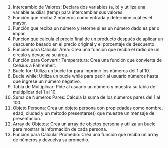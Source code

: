 1. Intercambio de Valores: Declara dos variables (a, b) y utiliza una variable auxiliar (temp) para intercambiar sus valores.
2. Función que reciba 2 números como entrada y determine cuál es el mayor.
3. Función que reciba un número y retorne si es un número dado es par o impar.
4. Funcion que calcula el precio final de un producto después de aplicar un descuento basado en el precio original y el porcentaje de descuento.
5. Función para Calcular Área: Crea una función que reciba el radio de un círculo y devuelva su área.
6. Función para Convertir Temperatura: Crea una función que convierta de Celsius a Fahrenheit.
7. Bucle for: Utiliza un bucle for para imprimir los números del 1 al 10.
8. Bucle while: Utiliza un bucle while para pedir al usuario números hasta que ingrese un número negativo.
9. Tabla de Multiplicar: Pide al usuario un número y muestra su tabla de multiplicar del 1 al 10.
10. Suma de Números Pares: Calcula la suma de los números pares del 1 al 100.
11. Objeto Persona: Crea un objeto persona con propiedades como nombre, edad, ciudad y un método presentarse() que muestre un mensaje de presentación.
12. Array de Objetos: Crea un array de objetos persona y utiliza un bucle para mostrar la información de cada persona.
13. Función para Calcular Promedio: Crea una función que reciba un array de números y devuelva su promedio.